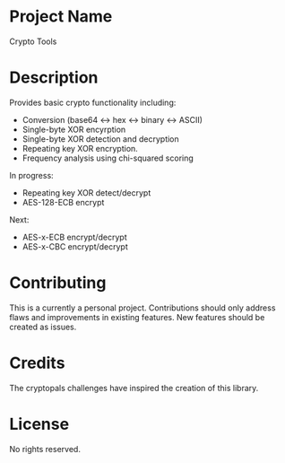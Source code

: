# Project Name
Crypto Tools

# Description
Provides basic crypto functionality including:
  - Conversion (base64 <-> hex <-> binary <-> ASCII)
  - Single-byte XOR encyrption
  - Single-byte XOR detection and decryption
  - Repeating key XOR encryption.
  - Frequency analysis using chi-squared scoring
 
 In progress:
  - Repeating key XOR detect/decrypt
  - AES-128-ECB encrypt
 
 Next:
  - AES-x-ECB encrypt/decrypt
  - AES-x-CBC encrypt/decrypt
 
 # Contributing
 This is a currently a personal project. Contributions should only address flaws and improvements
 in existing features. New features should be created as issues.
 
 # Credits
 The cryptopals challenges have inspired the creation of this library.
 
 # License
 No rights reserved. 
